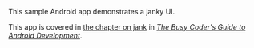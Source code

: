 This sample Android app demonstrates
a janky UI.

This app is covered in 
[the chapter on jank](https://commonsware.com/Android/previews/finding-and-eliminating-jank)
in [*The Busy Coder's Guide to Android Development*](https://commonsware.com/Android/).

